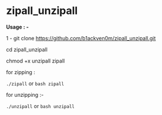 # zipall_unzipall

**Usage : -**

1 - git clone https://github.com/b1ackven0m/zipall_unzipall.git

cd zipall_unzipall

chmod +x unzipall  zipall

for zipping :

`./zipall` or `bash zipall`

for unzipping :-

`./unzipall` or `bash unzipall`
